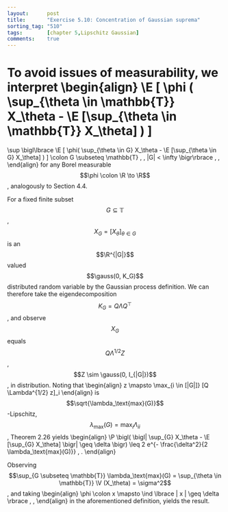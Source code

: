 ```yaml
---
layout:      post
title:       "Exercise 5.10: Concentration of Gaussian suprema"
sorting_tag: "510"
tags:        [chapter 5,Lipschitz Gaussian]
comments:    true
---
```


To avoid issues of measurability, we interpret
\begin{align}
  \E [ \phi (
    \sup\_{\theta \in \mathbb{T}} X\_\theta
    -
    \E [\sup\_{\theta \in \mathbb{T}} X\_\theta]
  ) ]
  =
  \sup \bigl\lbrace
    \E [ \phi(
      \sup\_{\theta \in G} X\_\theta
      -
      \E [\sup\_{\theta \in G} X\_\theta]
    ) ]
    \colon
    G \subseteq \mathbb{T} \, ,
    |G| < \infty
  \bigr\rbrace
  \, ,
\end{align}
for any Borel measurable $$\phi \colon \R \to \R$$, analogously to Section 4.4.

For a fixed finite subset $$G \subseteq \mathbb{T}$$,
$$X_G = [X_\theta]_{\theta \in G}$$ is an $$\R^{|G|}$$ valued
$$\gauss(0, K_G)$$ distributed random variable by the Gaussian process
definition. We can therefore take the eigendecomposition
$$K_G = Q \Lambda Q^\top$$, and observe $$X_G$$ equals $$Q \Lambda^{1/2} Z$$,
$$Z \sim \gauss(0, I_{|G|})$$, in distribution. Noting that
\begin{align}
  z \mapsto \max\_{i \in [|G|]} [Q \Lambda^{1/2} z]\_i
\end{align}
is $$\sqrt{\lambda_\text{max}(G)}$$-Lipschitz,
$$\lambda_\text{max}(G) = \max_i \Lambda_{ii}$$, Theorem 2.26 yields
\begin{align}
  \P \bigl(
    \bigl| \sup\_{G} X\_\theta - \E [\sup\_{G} X\_\theta] \bigr|
    \geq
    \delta
  \bigr)
  \leq
  2
  e^{- \frac{\delta^2}{2 \lambda_\text{max}(G)}}
  \, .
\end{align}

Observing
$$\sup_{G \subseteq \mathbb{T}} \lambda_\text{max}(G) = \sup_{\theta \in \mathbb{T}} \V (X_\theta) = \sigma^2$$, and taking
\begin{align}
  \phi
  \colon
  x
  \mapsto
  \ind \lbrace
    | x |
    \geq
    \delta
  \rbrace
  \, ,
\end{align}
in the aforementioned definition, yields the result.
